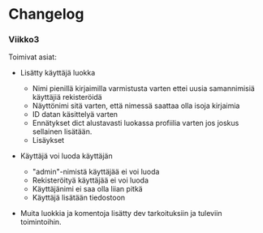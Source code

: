 # Changelog
### Viikko3
Toimivat asiat:
- Lisätty käyttäjä luokka
    -   Nimi pienillä kirjaimilla varmistusta varten ettei uusia samannimisiä käyttäjiä rekisteröidä
    -   Näyttönimi sitä varten, että nimessä saattaa olla isoja kirjaimia
    -   ID datan käsittelyä varten
    -   Ennätykset dict alustavasti luokassa profiilia varten jos joskus sellainen lisätään.
    -   Lisäykset 

-   Käyttäjä voi luoda käyttäjän
    -   "admin"-nimistä käyttäjää ei voi luoda
    -   Rekisteröityä käyttäjää ei voi luoda
    -   Käyttäjänimi ei saa olla liian pitkä
    -   Käyttäjä lisätään tiedostoon

-   Muita luokkia ja komentoja lisätty dev tarkoituksiin ja tuleviin toimintoihin.